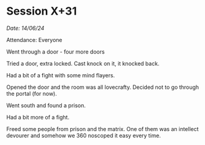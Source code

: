 # Session X+31

_Date: 14/06/24_

Attendance: Everyone

Went through a door - four more doors

Tried a door, extra locked. Cast knock on it, it knocked back.

Had a bit of a fight with some mind flayers.

Opened the door and the room was all lovecrafty. Decided not to go through the portal (for now).

Went south and found a prison.

Had a bit more of a fight.

Freed some people from prison and the matrix. One of them was an intellect devourer and somehow we 360 noscoped it easy every time.
